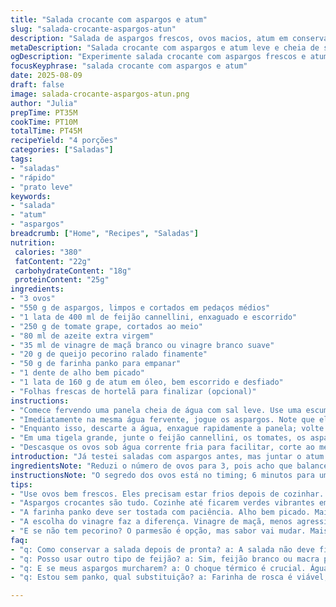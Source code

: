 ```yaml
---
title: "Salada crocante com aspargos e atum"
slug: "salada-crocante-aspargos-atun"
description: "Salada de aspargos frescos, ovos macios, atum em conserva e feijão branco, com toque crocante da farinha panko tostada no alho e azeite. Combinação leve, texturas variadas e cores vibrantes; a acidez do vinagre branco equilibrando o sabor do atum e o parmesão ralado trazendo um toque salgado delicado. Ideal para pratos rápidos, nutritivos e sem glúten ou oleaginosas."
metaDescription: "Salada crocante com aspargos e atum leve e cheia de sabor. Um prato nutritivo ideal para dias quentes da primavera."
ogDescription: "Experimente salada crocante com aspargos frescos e atum em conserva. Combinação perfeita de texturas e sabores, ideal para refeições rápidas."
focusKeyphrase: "salada crocante com aspargos e atum"
date: 2025-08-09
draft: false
image: salada-crocante-aspargos-atun.png
author: "Julia"
prepTime: PT35M
cookTime: PT10M
totalTime: PT45M
recipeYield: "4 porções"
categories: ["Saladas"]
tags:
- "saladas"
- "rápido"
- "prato leve"
keywords:
- "salada"
- "atum"
- "aspargos"
breadcrumb: ["Home", "Recipes", "Saladas"]
nutrition: 
 calories: "380"
 fatContent: "22g"
 carbohydrateContent: "18g"
 proteinContent: "25g"
ingredients:
- "3 ovos"
- "550 g de aspargos, limpos e cortados em pedaços médios"
- "1 lata de 400 ml de feijão cannellini, enxaguado e escorrido"
- "250 g de tomate grape, cortados ao meio"
- "80 ml de azeite extra virgem"
- "35 ml de vinagre de maçã branco ou vinagre branco suave"
- "20 g de queijo pecorino ralado finamente"
- "50 g de farinha panko para empanar"
- "1 dente de alho bem picado"
- "1 lata de 160 g de atum em óleo, bem escorrido e desfiado"
- "Folhas frescas de hortelã para finalizar (opcional)"
instructions:
- "Comece fervendo uma panela cheia de água com sal leve. Use uma escumadeira para colocar os ovos com cuidado, evitando rachaduras. Cozinhe por cerca de 6 minutos; você vai perceber pela firmeza da casca que está no ponto de gema mole, mas firme. Tire os ovos e pendure para escorrer."
- "Imediatamente na mesma água fervente, jogue os aspargos. Note que eles escurecem ligeiramente e ficam com textura crocante. Conte uns 3 minutos, observe como a ponta fica flexível - é sinal que não passou do ponto. Escorra e mergulhe tudo numa tigela com água gelada para interromper o cozimento e manter cor vibrante. Escorra e seque com pano limpo;"
- "Enquanto isso, descarte a água, enxague rapidamente a panela; volte ao fogo médio. Numa frigideira pequena, aqueça metade do azeite. Junte o alho e, quando começar a dourar, adicione a farinha panko. Mexa rápido para que toste uniformemente, ganhando aroma de tostado e cor levemente dourada. Tempere com pitada de sal e pimenta do reino moída na hora; desligue reserve;"
- "Em uma tigela grande, junte o feijão cannellini, os tomates, os aspargos já frios, 50 ml do azeite restante, o vinagre de maçã e o queijo pecorino. Misture delicadamente para não quebrar os feijões; ajuste sal e pimenta. A acidez precisa estar equilibrada para não mascarar o sabor do atum depois;"
- "Descasque os ovos sob água corrente fria para facilitar, corte ao meio no sentido do comprimento. Distribua a salada em cada prato, coloque o atum desfiado por cima, arrume dois metades de ovos em cada unidade. Finalize com a farinha panko tostada e folhas frescas de hortelã para um toque inesperado e refrescante."
introduction: "Já testei saladas com aspargos antes, mas juntar o atum em óleo com ovos parcialmente cozidos e a crocância da farinha panko me surpreendeu. As texturas criam contraste — o atum suave, a farofa crocante, os aspargos crocantes, o ovo cremoso. O vinagre branco ou para quem quer variar, vinagre de maçã, dá aquele toque ácido que corta a gordura do azeite e do atum. O parmesão tradicional troquei pelo pecorino, com um sabor mais marcante, que conversa bem com os outros ingredientes. A receita ganha ainda frescor se usar folhas de hortelã ao invés de manjericão, mudando o perfil sabor, mas mantendo leveza. Dá pra preparar em menos de uma hora; ideal salada-refeição para dias quentes."
ingredientsNote: "Reduzi o número de ovos para 3, pois acho que balanceia melhor a salada, sem pesar. Substitui o feijão branco tradicional pelo cannellini, que é mais cremoso e menos farinhento. Para o vinagre, usei o de maçã branco, menos agressivo que o balsâmico branco; caso não tenha, vale experimentar vinagre de vinho branco suave. Farinha panko tem que ser tostada com cuidado, pois queima rápido e fica amarga. Com alho fresco dá sabor mais consistente, mas deve fritar no azeite em fogo médio baixo para não queimar o alho. Para o queijo, tentei pecorino em vez de parmesão, mais robusto, dando um sabor menos sutil e mais potente, especialmente combinando com o atum. Hortelã no lugar do manjericão traz frescor e um toque inesperado. Importante secar bem os aspargos e ovos para evitar salada aguada, sempre seco com pano limpo ou papel toalha."
instructionsNote: "O segredo dos ovos está no timing; 6 minutos para uma gema cremosa mas firme. A fervura deve ser controlada, evitando que quebrem - use uma colher para colocar e retirar. Os aspargos, cozidos junto depois, ganham textura na medida, não ficam moles. Chocar os legumes em água gelada é primordial para manter cor e crocância, nunca pule esta etapa. Prepare a farofa de panko com cheiro de alho, mexendo constante para não queimar; o aroma deve ser leve, sem torná-la amarga. A montagem vale atenção: manter as metades de ovo inteiras garante visual apetitoso – quebrar muito o ovo espalha a textura. Ajuste o sal só no final, pois o queijo pecorino e o atum já são salgados. Se não tem panko, farinha de rosca seca e bem tostada funciona, mas perde um pouco da crocância leve. Hortelã finaliza trazendo frescor e contraste. O resultado é uma salada vibrante, com várias camadas sensoriais; é uma aposta prática que sempre recomendo para dias de correria ou para surpreender convidados com pouco esforço."
tips:
- "Use ovos bem frescos. Eles precisam estar frios depois de cozinhar. Ideal para compor a textura cremosa. É importante que a gema não quebre ao montar."
- "Aspargos crocantes são tudo. Cozinhe até ficarem verdes vibrantes em três minutos. Para mais sabor, tempere bem a água do cozimento. Sal é essencial."
- "A farinha panko deve ser tostada com paciência. Alho bem picado. Mais sabor. Não deixe queimar. Mexa sempre até dourar. Aroma de panko tostada é incrível."
- "A escolha do vinagre faz a diferença. Vinagre de maçã, menos agressivo. Se não tem, use o de vinho branco. A acidez tem que equilibrar tudo, para não ofuscar o atum."
- "E se não tem pecorino? O parmesão é opção, mas sabor vai mudar. Mais forte o queijo, mais estrutura dá à receita. Sempre ajuste o sal no final."
faq:
- "q: Como conservar a salada depois de pronta? a: A salada não deve ficar muito tempo na geladeira. Se sobrar, guarde a parte seca. Atum e ovos melhor separados. Assim não murcha."
- "q: Posso usar outro tipo de feijão? a: Sim, feijão branco ou macra pote está bem. Porém, a textura do cannellini é mais cremosa. Pode funcionar melhor na receita."
- "q: E se meus aspargos murcharem? a: O choque térmico é crucial. Água gelada logo após cozinhar mantém a crocância. Faça isso para preservá-los."
- "q: Estou sem panko, qual substituição? a: Farinha de rosca é viável, mas cuidado. Toste bem e deve ficar bem seca. Fraca crocância comparada ao panko."

---
```

